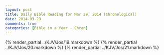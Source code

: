 ```yaml
---
layout: post
title: Daily Bible Reading for Mar 29, 2014 (Chronological)
date: 2014-03-29
comments: true
categories: [Bible in a Year - Chron]
---
```

{% render_partial ../KJV/Jos/19.markdown %}
{% render_partial ../KJV/Jos/20.markdown %}
{% render_partial ../KJV/Jos/21.markdown %}
